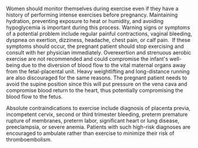 Women should monitor themselves during exercise even if they have a history of performing intense exercises before pregnancy. Maintaining hydration, preventing exposure to heat or humidity, and avoiding hypoglycemia is important during this process. Warning signs or symptoms of a potential problem include regular painful contractions, vaginal bleeding, dyspnea on exertion, dizziness, headache, chest pain, or calf pain.  If these symptoms should occur, the pregnant patient should stop exercising and consult with her physician immediately. Overexertion and strenuous aerobic exercise are not recommended and could compromise the infant's well-being due to the diversion of blood flow to the vital maternal organs away from the fetal-placental unit. Heavy weightlifting and long-distance running are also discouraged for the same reasons. The pregnant patient needs to avoid the supine position since this will put pressure on the vena cava and compromise blood return to the heart, thus potentially compromising the blood flow to the fetus.

Absolute contraindications to exercise include diagnosis of placenta previa, incompetent cervix, second or third trimester bleeding, preterm premature rupture of membranes, preterm labor, significant heart or lung disease, preeclampsia, or severe anemia. Patients with such high-risk diagnoses are encouraged to ambulate rather than exercise to minimize their risk of thromboembolism.